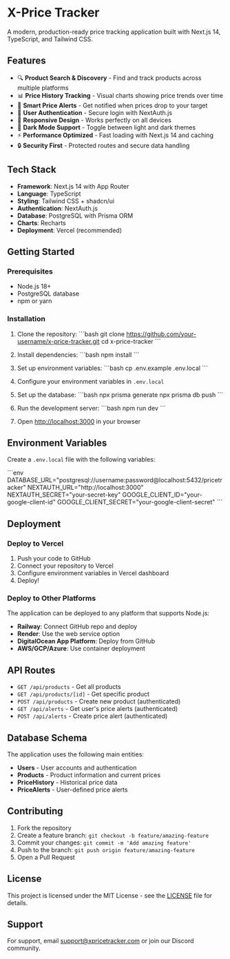 # X-Price Tracker

A modern, production-ready price tracking application built with Next.js 14, TypeScript, and Tailwind CSS.

## Features

- 🔍 **Product Search & Discovery** - Find and track products across multiple platforms
- 📊 **Price History Tracking** - Visual charts showing price trends over time
- 🔔 **Smart Price Alerts** - Get notified when prices drop to your target
- 👤 **User Authentication** - Secure login with NextAuth.js
- 📱 **Responsive Design** - Works perfectly on all devices
- 🌙 **Dark Mode Support** - Toggle between light and dark themes
- ⚡ **Performance Optimized** - Fast loading with Next.js 14 and caching
- 🔒 **Security First** - Protected routes and secure data handling

## Tech Stack

- **Framework**: Next.js 14 with App Router
- **Language**: TypeScript
- **Styling**: Tailwind CSS + shadcn/ui
- **Authentication**: NextAuth.js
- **Database**: PostgreSQL with Prisma ORM
- **Charts**: Recharts
- **Deployment**: Vercel (recommended)

## Getting Started

### Prerequisites

- Node.js 18+ 
- PostgreSQL database
- npm or yarn

### Installation

1. Clone the repository:
\`\`\`bash
git clone https://github.com/your-username/x-price-tracker.git
cd x-price-tracker
\`\`\`

2. Install dependencies:
\`\`\`bash
npm install
\`\`\`

3. Set up environment variables:
\`\`\`bash
cp .env.example .env.local
\`\`\`

4. Configure your environment variables in `.env.local`

5. Set up the database:
\`\`\`bash
npx prisma generate
npx prisma db push
\`\`\`

6. Run the development server:
\`\`\`bash
npm run dev
\`\`\`

7. Open [http://localhost:3000](http://localhost:3000) in your browser

## Environment Variables

Create a `.env.local` file with the following variables:

\`\`\`env
DATABASE_URL="postgresql://username:password@localhost:5432/pricetracker"
NEXTAUTH_URL="http://localhost:3000"
NEXTAUTH_SECRET="your-secret-key"
GOOGLE_CLIENT_ID="your-google-client-id"
GOOGLE_CLIENT_SECRET="your-google-client-secret"
\`\`\`

## Deployment

### Deploy to Vercel

1. Push your code to GitHub
2. Connect your repository to Vercel
3. Configure environment variables in Vercel dashboard
4. Deploy!

### Deploy to Other Platforms

The application can be deployed to any platform that supports Node.js:

- **Railway**: Connect GitHub repo and deploy
- **Render**: Use the web service option
- **DigitalOcean App Platform**: Deploy from GitHub
- **AWS/GCP/Azure**: Use container deployment

## API Routes

- `GET /api/products` - Get all products
- `GET /api/products/[id]` - Get specific product
- `POST /api/products` - Create new product (authenticated)
- `GET /api/alerts` - Get user's price alerts (authenticated)
- `POST /api/alerts` - Create price alert (authenticated)

## Database Schema

The application uses the following main entities:

- **Users** - User accounts and authentication
- **Products** - Product information and current prices
- **PriceHistory** - Historical price data
- **PriceAlerts** - User-defined price alerts

## Contributing

1. Fork the repository
2. Create a feature branch: `git checkout -b feature/amazing-feature`
3. Commit your changes: `git commit -m 'Add amazing feature'`
4. Push to the branch: `git push origin feature/amazing-feature`
5. Open a Pull Request

## License

This project is licensed under the MIT License - see the [LICENSE](LICENSE) file for details.

## Support

For support, email support@xpricetracker.com or join our Discord community.
